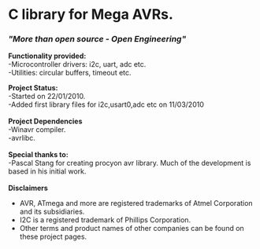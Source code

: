 <h1>C library for Mega AVRs.</h1>
<h3><i>"More than open source - Open Engineering"</i></h3>

**Functionality provided:**<br>
-Microcontroller drivers: i2c, uart, adc etc.<br>
-Utilities: circular buffers, timeout etc.<br>

<b>Project Status:</b><br>
-Started on 22/01/2010.<br>
-Added first library files for i2c,usart0,adc etc on 11/03/2010<br>
<br>
<b>Project Dependencies</b><br>
-Winavr compiler.<br>
-avrlibc.<br>
<br>
<b>Special thanks to:</b><br>
-Pascal Stang for creating procyon avr library. Much of the development is based in his initial work.<br>
<br>
<b>Disclaimers</b><br>
- AVR, ATmega and more are registered trademarks of Atmel Corporation and its subsidiaries.<br>
- I2C is a registered trademark of Phillips Corporation.<br>
- Other terms and product names of other companies can be found on these project pages.<br>

